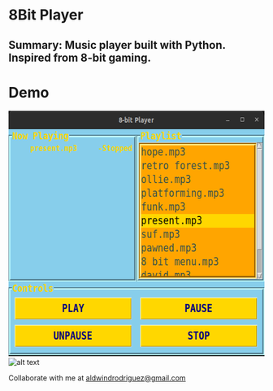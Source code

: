 # 8Bit Player

## Summary: Music player built with Python. Inspired from 8-bit gaming.

# Demo

<img src="screenshots/1.png" alt="alt text" width="599" height="483">      
<img src="screenshots/8bit.gif" alt="alt text" width="599" height="483">  


Collaborate with me at aldwindrodriguez@gmail.com
